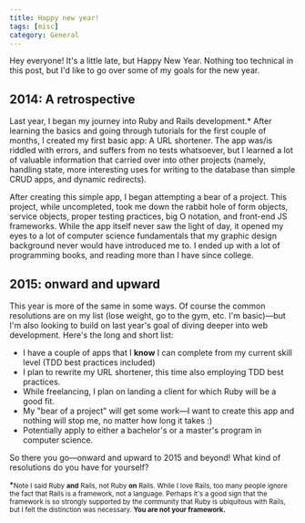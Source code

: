 ```yaml
---
title: Happy new year!
tags: [misc]
category: General
---
```

Hey everyone! It's a little late, but Happy New Year. Nothing too technical in this post, but I'd like to go over some of my goals for the new year.

## 2014: A retrospective

Last year, I began my journey into Ruby and Rails development.\* After learning the basics and going through tutorials for the first couple of months, I created my first basic app: A URL shortener. The app was/is riddled with errors, and suffers from no tests whatsoever, but I learned a lot of valuable information that carried over into other projects (namely, handling state, more interesting uses for writing to the database than simple CRUD apps, and dynamic redirects).

After creating this simple app, I began attempting a bear of a project. This project, while uncompleted, took me down the rabbit hole of form objects, service objects, proper testing practices, big O notation, and front-end JS frameworks. While the app itself never saw the light of day, it opened my eyes to a lot of computer science fundamentals that my graphic design background never would have introduced me to. I ended up with a lot of programming books, and reading more than I have since college.

## 2015: onward and upward

This year is more of the same in some ways. Of course the common resolutions are on my list (lose weight, go to the gym, etc. I'm basic)—but I'm also looking to build on last year's goal of diving deeper into web development. Here's the long and short list:

* I have a couple of apps that I **know** I can complete from my current skill level (TDD best practices included)
* I plan to rewrite my URL shortener, this time also employing TDD best practices.
* While freelancing, I plan on landing a client for which Ruby will be a good fit.
* My "bear of a project" will get some work—I want to create this app and nothing will stop me, no matter how long it takes :)
* Potentially apply to either a bachelor's or a master's program in computer science.

So there you go—onward and upward to 2015 and beyond! What kind of resolutions do you have for yourself?

\*<small>Note I said Ruby **and** Rails, not Ruby **on** Rails. While I love Rails, too many people ignore the fact that Rails is a framework, not a language. Perhaps it's a good sign that the framework is so strongly supported by the community that Ruby is ubiquitous with Rails, but I felt the distinction was necessary. **You are not your framework.**</small>
